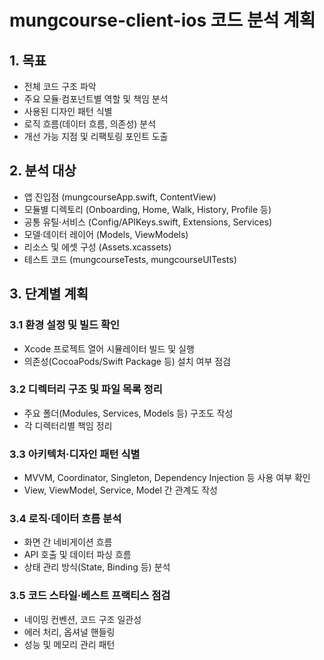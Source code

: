 # mungcourse-client-ios 코드 분석 계획

## 1. 목표  
- 전체 코드 구조 파악  
- 주요 모듈·컴포넌트별 역할 및 책임 분석  
- 사용된 디자인 패턴 식별  
- 로직 흐름(데이터 흐름, 의존성) 분석  
- 개선 가능 지점 및 리팩토링 포인트 도출

## 2. 분석 대상  
- 앱 진입점 (mungcourseApp.swift, ContentView)  
- 모듈별 디렉토리 (Onboarding, Home, Walk, History, Profile 등)  
- 공통 유틸·서비스 (Config/APIKeys.swift, Extensions, Services)  
- 모델·데이터 레이어 (Models, ViewModels)  
- 리소스 및 에셋 구성 (Assets.xcassets)  
- 테스트 코드 (mungcourseTests, mungcourseUITests)

## 3. 단계별 계획  

### 3.1 환경 설정 및 빌드 확인  
- Xcode 프로젝트 열어 시뮬레이터 빌드 및 실행  
- 의존성(CocoaPods/Swift Package 등) 설치 여부 점검  

### 3.2 디렉터리 구조 및 파일 목록 정리  
- 주요 폴더(Modules, Services, Models 등) 구조도 작성  
- 각 디렉터리별 책임 정리  

### 3.3 아키텍처·디자인 패턴 식별  
- MVVM, Coordinator, Singleton, Dependency Injection 등 사용 여부 확인  
- View, ViewModel, Service, Model 간 관계도 작성  

### 3.4 로직·데이터 흐름 분석  
- 화면 간 네비게이션 흐름  
- API 호출 및 데이터 파싱 흐름  
- 상태 관리 방식(State, Binding 등) 분석  

### 3.5 코드 스타일·베스트 프랙티스 점검  
- 네이밍 컨벤션, 코드 구조 일관성  
- 에러 처리, 옵셔널 핸들링  
- 성능 및 메모리 관리 패턴  


